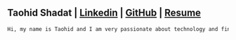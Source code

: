 ## Taohid Shadat | [Linkedin](https://www.linkedin.com/in/taohid-shadat-a587911b2/) | [GitHub](https://github.com/tshadat2002) | [Resume](https://docs.google.com/document/d/1FdF8--drOhpe6nKgBKwXvHcJ9ytLZBlp/edit?usp=sharing&ouid=102132433750850116515&rtpof=true&sd=true)



```markdown
Hi, my name is Taohid and I am very passionate about technology and finance. I am looking for ways to increase my knowledge in both domains to become a better coder. 
```
